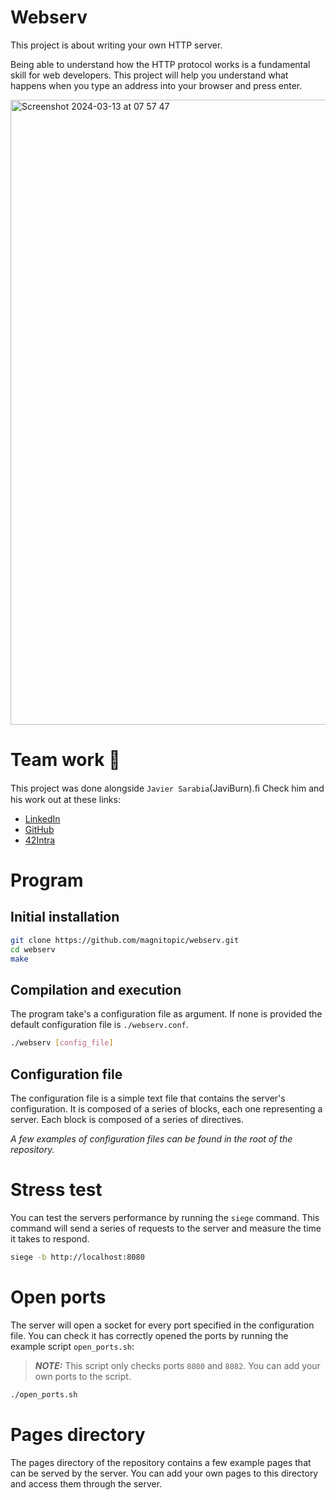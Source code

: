# Webserv

This project is about writing your own HTTP server.

Being able to understand how the HTTP protocol works is a fundamental skill for web developers. This project will help you understand what happens when you type an address into your browser and press enter.

<img width="1000" alt="Screenshot 2024-03-13 at 07 57 47" src="https://github.com/magnitopic/webserv/assets/21156058/38603f9a-7fd1-4635-b4aa-1b6f14dcfc5b">

# Team work 💪

This project was done alongside `Javier Sarabia`(JaviBurn).ﬁ
Check him and his work out at these links:

-   [LinkedIn](https://www.linkedin.com/in/javier-sarabia-224580195)
-   [GitHub](https://github.com/javiburn)
-   [42Intra](https://profile.intra.42.fr/users/jsarabia)

# Program

## Initial installation

```bash
git clone https://github.com/magnitopic/webserv.git
cd webserv
make
```

## Compilation and execution

The program take's a configuration file as argument. If none is provided the default configuration file is `./webserv.conf`.

```bash
./webserv [config_file]
```

## Configuration file

The configuration file is a simple text file that contains the server's configuration. It is composed of a series of blocks, each one representing a server. Each block is composed of a series of directives.

_A few examples of configuration files can be found in the root of the repository._

# Stress test

You can test the servers performance by running the `siege` command. This command will send a series of requests to the server and measure the time it takes to respond.

```bash
siege -b http://localhost:8080
```

# Open ports

The server will open a socket for every port specified in the configuration file.
You can check it has correctly opened the ports by running the example script `open_ports.sh`:

> **_NOTE:_** This script only checks ports `8080` and `8082`. You can add your own ports to the script.

```bash
./open_ports.sh
```

# Pages directory

The pages directory of the repository contains a few example pages that can be served by the server. You can add your own pages to this directory and access them through the server.
